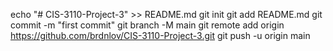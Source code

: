 echo "# CIS-3110-Project-3" >> README.md
git init
git add README.md
git commit -m "first commit"
git branch -M main
git remote add origin https://github.com/brdnlov/CIS-3110-Project-3.git
git push -u origin main
